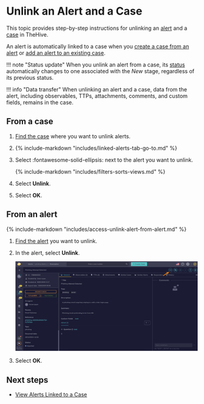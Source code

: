 # Unlink an Alert and a Case

This topic provides step-by-step instructions for unlinking an [alert](about-alerts.md) and a [case](../cases/about-cases.md) in TheHive.

An alert is automatically linked to a case when you [create a case from an alert](create-a-case-from-an-alert.md) or [add an alert to an existing case](add-an-alert-to-an-existing-case.md).

!!! note "Status update"
    When you unlink an alert from a case, its [status](../../../administration/status/about-statuses.md) automatically changes to one associated with the *New* stage, regardless of its previous status.

!!! info "Data transfer"
    When unlinking an alert and a case, data from the alert, including observables, TTPs, attachments, comments, and custom fields, remains in the case.

## From a case

1. [Find the case](../cases/search-for-cases/find-a-case.md) where you want to unlink alerts.

2. {% include-markdown "includes/linked-alerts-tab-go-to.md" %}

3. Select :fontawesome-solid-ellipsis: next to the alert you want to unlink.

    {% include-markdown "includes/filters-sorts-views.md" %}

4. Select **Unlink**.

5. Select **OK**.

## From an alert

{% include-markdown "includes/access-unlink-alert-from-alert.md" %}

1. [Find the alert](./search-for-alerts/find-an-alert.md) you want to unlink.

2. In the alert, select **Unlink**.

    ![Unlink alert symbol](../../../images/user-guides/analyst-corner/alerts/unlink-alert.png)

3. Select **OK**.

<h2>Next steps</h2>

* [View Alerts Linked to a Case](../cases/view-alerts-linked-to-a-case.md)
